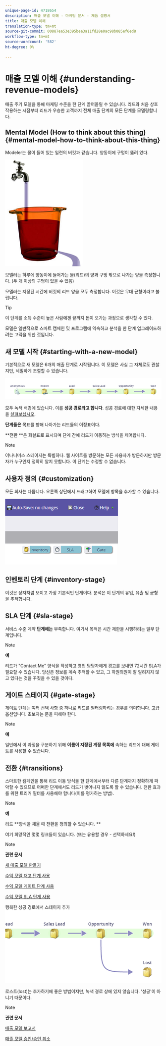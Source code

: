 ```yaml
---
unique-page-id: 4718654
description: 매출 모델 이해 - 마케팅 문서 - 제품 설명서
title: 매출 모델 이해
translation-type: tm+mt
source-git-commit: 00887ea53e395bea3a11fd28e0ac98b085ef6ed8
workflow-type: tm+mt
source-wordcount: '582'
ht-degree: 0%

---
```



# 매출 모델 이해 {#understanding-revenue-models}

매출 주기 모델을 통해 마케팅 수준을 한 단계 끌어올릴 수 있습니다. 리드와 처음 상호 작용하는 시점부터 리드가 우승한 고객까지 전체 매출 단계의 모든 단계를 모델링합니다.

## Mental Model (How to think about this thing) {#mental-model-how-to-think-about-this-thing}

Modeler는 물이 들어 있는 일련의 버킷과 같습니다. 양동이에 구멍이 뚫려 있다.

![](assets/image2015-6-12-10-3a14-3a4.png)

모델러는 하루에 양동이에 들어가는 물(리드)의 양과 구멍 밖으로 나가는 양을 측정합니다. (두 개 이상의 구멍이 있을 수 있음)

모델러는 지정된 시간에 버킷의 리드 양을 모두 측정합니다. 이것은 무대 균형이라고 불립니다.

>[!TIP]
>
>이 단계를 소득 수준이 높은 사람에겐 끝까지 돈이 오가는 과정으로 생각할 수 있다.

모델은 일반적으로 스마트 캠페인 및 프로그램에 익숙하고 분석을 한 단계 업그레이드하려는 고객을 위한 것입니다.

## 새 모델 시작 {#starting-with-a-new-model}

기본적으로 새 모델은 6개의 매출 단계로 시작됩니다. 이 모델은 사실 그 자체로도 괜찮지만, 세밀하게 조절할 수 있습니다.

![](assets/image2015-6-12-9-3a43-3a11.png)

모두 녹색 배경에 있습니다. 이를 **성공 경로라고 합니다**. 성공 경로에 대한 자세한 내용을 [살펴보십시오](understanding-revenue-model-success-path.md).

**단계들은** 목표를 향해 나아가는 리드들의 이정표이다.

**전환 **은 화살표로 표시되며 단계 간에 리드가 이동하는 방식을 제어합니다.

>[!NOTE]
>
>어나니머스 스테이지는 특별하다. 웹 사이트를 방문하는 모든 사용자가 방문하지만 방문자가 누구인지 정확히 알지 못합니다. 이 단계는 수정할 수 없습니다.

## 사용자 정의 {#customization}

모든 회사는 다릅니다. 오른쪽 상단에서 드래그하여 모델에 항목을 추가할 수 있습니다.

![](assets/image2015-6-12-9-3a45-3a36.png)

## 인벤토리 단계 {#inventory-stage}

이것은 상자처럼 보이고 가장 기본적인 단계이다. 분석은 이 단계의 유입, 유출 및 균형을 추적합니다.

## SLA 단계 {#sla-stage}

서비스 수준 계약 **단계에는** 부족합니다. 여기서 목적은 시간 제한을 시행하려는 일부 단계입니다.

>[!NOTE]
>
>**예**
>
>리드가 &quot;Contact Me&quot; 양식을 작성하고 영업 담당자에게 경고를 보내면 72시간 SLA가 필요할 수 있습니다. 당신은 정보를 계속 추적할 수 있고, 그 하원의원이 잘 알려지지 않고 있다는 것을 꾸짖을 수 있을 것이다.

## 게이트 스테이지 {#gate-stage}

게이트 단계는 여러 선택 사항 중 하나로 리드를 필터링하려는 경우를 의미합니다. 고급 옵션입니다. 초보자는 문을 피해야 한다.

>[!NOTE]
>
>**예**
>
>일반에서 이 과정을 구분하기 위해 **이름이 지정된 계정 목록에** 속하는 리드에 대해 게이트를 사용할 수 있습니다.

## 전환 {#transitions}

스마트한 캠페인을 통해 리드 이동 방식을 한 단계에서부터 다른 단계까지 정확하게 파악할 수 있으므로 어떠한 단계에서도 리드가 벗어나지 않도록 할 수 있습니다. 전환 효과를 위한 트리거 필터를 사용해야 합니다(이를 평가하는 방법).

>[!NOTE]
>
>**예**
>
>리드 **양식을 채울 때 전환을 정의할 수 있습니다. **

여기 희망적인 몇몇 링크들이 있습니다. (또는 유용할 경우 - 선택하세요!)

>[!NOTE]
>
>**관련 문서**
>
>[새 매출 모델 만들기](create-a-new-revenue-model.md)
>
>[수익 모델 재고 단계 사용](using-revenue-model-inventory-stages.md)
>
>[수익 모델 게이트 단계 사용](using-revenue-model-gate-stages.md)
>
>[수익 모델 SLA 단계 사용](using-revenue-model-sla-stages.md)

행복한 성공 경로에서 스테이지 추가   ![](assets/image2015-6-12-10-3a10-3a26.png)

로스트(lost)는 추가하기에 좋은 방법이지만, 녹색 경로 상에 있지 않습니다. &#39;성공&#39;이 아니기 때문이다.

>[!NOTE]
>
>**관련 문서**
>
>[매출 모델 보고서](report-on-your-revenue-model.md)
>
>[매출 모델 승인/승인 취소](approve-unapprove-a-revenue-model.md)

